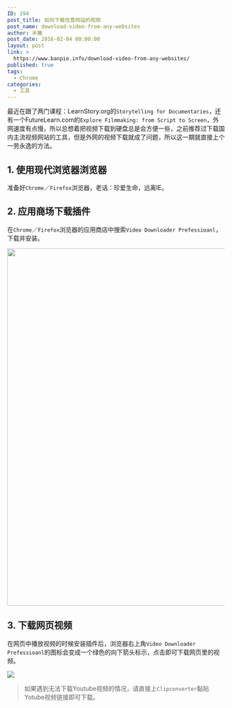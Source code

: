 ```yaml
---
ID: 194
post_title: 如何下载任意网站的视频
post_name: download-video-from-any-websites
author: 半撇
post_date: 2016-02-04 00:00:00
layout: post
link: >
  https://www.banpie.info/download-video-from-any-websites/
published: true
tags:
  - Chrome
categories:
  - 工具
---
```

最近在跟了两门课程：LearnStory.org的`Storytelling for Documentaries`，还有一个FutureLearn.com的`Explore Filmmaking: from Script to Screen`，外网速度有点慢，所以总想着把视频下载到硬盘总是会方便一些，之前推荐过下载国内主流视频网站的工具，但是外网的视频下载就成了问题，所以这一期就直接上个一劳永逸的方法。

## 1\. 使用现代浏览器浏览器

准备好`Chrome`／`Firefox`浏览器，老话：珍爱生命，远离IE。

## 2\. 应用商场下载插件

在`Chrome`／`Firefox`浏览器的应用商店中搜索`Video Downloader Prefessioanl`，下载并安装。

[<img class="alignnone size-full wp-image-2899" src="http://www.banpie.info/wp-content/uploads/2019/04/unnamed-file-56.jpeg" width="1280" height="827" alt="" />][1]

## 3\. 下载网页视频

在网页中播放视频的时候安装插件后，浏览器右上角`Video Downloader Prefessioanl`的图标会变成一个绿色的向下箭头标示，点击即可下载网页里的视频。

![][2]

> 如果遇到无法下载Youtube视频的情况，请直接上`Clipconverter`黏贴Yotube视频链接即可下载。

 [1]: http://www.banpie.info/wp-content/uploads/2019/04/unnamed-file-56.jpeg
 [2]: http://www.banpie.info/wp-content/uploads/2018/11/download-video-from-any-websites/video-downloader.jpeg